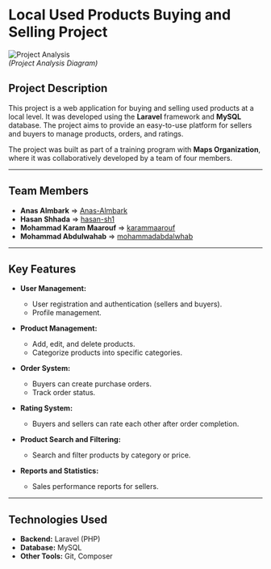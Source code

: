 # **Local Used Products Buying and Selling Project**

![Project Analysis](https://www2.0zz0.com/2025/02/22/19/914100972.png)  
*(Project Analysis Diagram)*

## **Project Description**  
This project is a web application for buying and selling used products at a local level. It was developed using the **Laravel** framework and **MySQL** database. The project aims to provide an easy-to-use platform for sellers and buyers to manage products, orders, and ratings.

The project was built as part of a training program with **Maps Organization**, where it was collaboratively developed by a team of four members.

---

## **Team Members**  
- **Anas Almbark** => [Anas-Almbark](https://github.com/Anas-Almbark)  
- **Hasan Shhada** => [hasan-sh1](https://github.com/hasan-sh1)  
- **Mohammad Karam Maarouf** => [karammaarouf](https://github.com/karammaarouf)  
- **Mohammad Abdulwahab** => [mohammadabdalwhab](https://github.com/mohammadabdalwhab)  

---

## **Key Features**  
- **User Management:**  
  - User registration and authentication (sellers and buyers).  
  - Profile management.  

- **Product Management:**  
  - Add, edit, and delete products.  
  - Categorize products into specific categories.  

- **Order System:**  
  - Buyers can create purchase orders.  
  - Track order status.  

- **Rating System:**  
  - Buyers and sellers can rate each other after order completion.  

- **Product Search and Filtering:**  
  - Search and filter products by category or price.  

- **Reports and Statistics:**  
  - Sales performance reports for sellers.  

---

## **Technologies Used**  
- **Backend:** Laravel (PHP)  
- **Database:** MySQL  
- **Other Tools:** Git, Composer  
